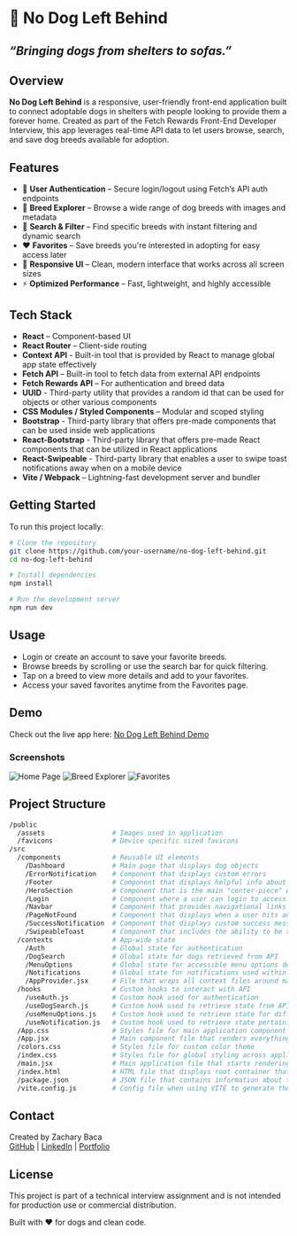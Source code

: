 # 🐾 No Dog Left Behind

## _“Bringing dogs from shelters to sofas.”_

## Overview

**No Dog Left Behind** is a responsive, user-friendly front-end application built to connect adoptable dogs in shelters with people looking to provide them a forever home. Created as part of the Fetch Rewards Front-End Developer Interview, this app leverages real-time API data to let users browse, search, and save dog breeds available for adoption.

## Features

- 🔐 **User Authentication** – Secure login/logout using Fetch’s API auth endpoints
- 🐶 **Breed Explorer** – Browse a wide range of dog breeds with images and metadata
- 🔎 **Search & Filter** – Find specific breeds with instant filtering and dynamic search
- ❤️ **Favorites** – Save breeds you're interested in adopting for easy access later
- 📱 **Responsive UI** – Clean, modern interface that works across all screen sizes
- ⚡ **Optimized Performance** – Fast, lightweight, and highly accessible

## Tech Stack

- **React** – Component-based UI
- **React Router** – Client-side routing
- **Context API** - Built-in tool that is provided by React to manage global app state effectively
- **Fetch API** – Built-in tool to fetch data from external API endpoints
- **Fetch Rewards API** – For authentication and breed data
- **UUID** - Third-party utility that provides a random id that can be used for objects or other various components
- **CSS Modules / Styled Components** – Modular and scoped styling
- **Bootstrap** - Third-party library that offers pre-made components that can be used inside web applications
- **React-Bootstrap** - Third-party library that offers pre-made React components that can be utilized in React applications
- **React-Swipeable** - Third-party library that enables a user to swipe toast notifications away when on a mobile device
- **Vite / Webpack** – Lightning-fast development server and bundler

## Getting Started

To run this project locally:

```bash
# Clone the repository
git clone https://github.com/your-username/no-dog-left-behind.git
cd no-dog-left-behind

# Install dependencies
npm install

# Run the development server
npm run dev
```

## Usage

- Login or create an account to save your favorite breeds.
- Browse breeds by scrolling or use the search bar for quick filtering.
- Tap on a breed to view more details and add to your favorites.
- Access your saved favorites anytime from the Favorites page.

## Demo

Check out the live app here: [No Dog Left Behind Demo](https://no-dog-left-behind.onrender.com)

### Screenshots

![Home Page](./public/assets/screenshots/homepage.png)
![Breed Explorer](./public/assets/screenshots/breed-explorer.png)
![Favorites](./public/assets/screenshots/favorites.png)

## Project Structure

```bash
/public
  /assets                 # Images used in application
  /favicons               # Device specific sized favicons
/src
  /components             # Reusable UI elements
    /Dashboard            # Main page that displays dog objects
    /ErrorNotification    # Component that displays custom errors
    /Footer               # Component that displays helpful info about the application
    /HeroSection          # Component that is the main "center-piece" when the application loads
    /Login                # Component where a user can login to access their favorite dogs to adopt
    /Navbar               # Component that provides navigational links to get around the application
    /PageNotFound         # Component that displays when a user hits an endpoint that doesn't exist
    /SuccessNotification  # Component that displays custom success messages
    /SwipeableToast       # Component that includes the ability to be swiped away when on a mobile device
  /contexts               # App-wide state
    /Auth                 # Global state for authentication
    /DogSearch            # Global state for dogs retrieved from API
    /MenuOptions          # Global state for accessible menu options depending on your account type
    /Notifications        # Global state for notifications used within the application
    /AppProvider.jsx      # File that wraps all context files around main application component
  /hooks                  # Custom hooks to interact with API
    /useAuth.js           # Custom hook used for authentication
    /useDogSearch.js      # Custom hook used to retrieve state from API
    /useMenuOptions.js    # Custom hook used to retrieve state for different menu options
    /useNotification.js   # Custom hook used to retrieve state pertaining to Notifications used within the application
  /App.css                # Styles file for main application component
  /App.jsx                # Main component file that renders everything
  /colors.css             # Styles file for custom color theme
  /index.css              # Styles file for global styling across application
  /main.jsx               # Main application file that starts rendering the main component
  /index.html             # HTML file that displays root container that renders main App component
  /package.json           # JSON file that contains information about the application repo, and what dependencies are used
  /vite.config.js         # Config file when using VITE to generate the scaffold for a React application
```

## Contact

Created by Zachary Baca  
[GitHub](https://github.com/zacharybaca) | [LinkedIn](https://www.linkedin.com/in/zacharyjordanbaca) | [Portfolio](https://www.zachary-baca.dev)

## License

This project is part of a technical interview assignment and is not intended for production use or commercial distribution.

Built with ❤️ for dogs and clean code.
